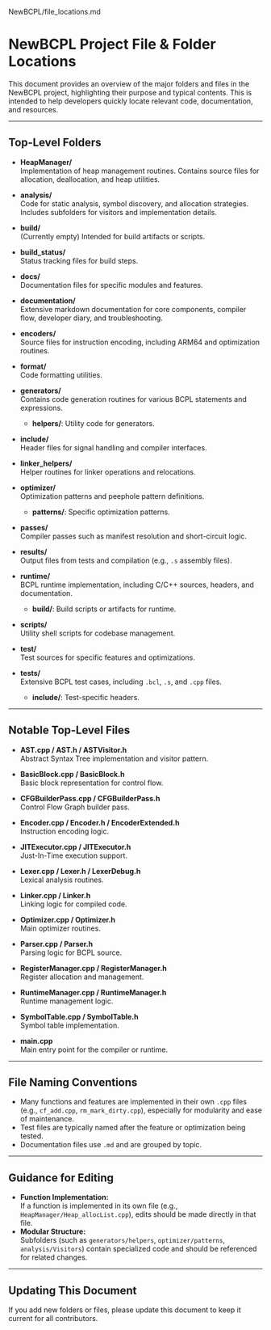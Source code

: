 NewBCPL/file_locations.md
# NewBCPL Project File & Folder Locations

This document provides an overview of the major folders and files in the NewBCPL project, highlighting their purpose and typical contents. This is intended to help developers quickly locate relevant code, documentation, and resources.

---

## Top-Level Folders

- **HeapManager/**  
  Implementation of heap management routines. Contains source files for allocation, deallocation, and heap utilities.

- **analysis/**  
  Code for static analysis, symbol discovery, and allocation strategies. Includes subfolders for visitors and implementation details.

- **build/**  
  (Currently empty) Intended for build artifacts or scripts.

- **build_status/**  
  Status tracking files for build steps.

- **docs/**  
  Documentation files for specific modules and features.

- **documentation/**  
  Extensive markdown documentation for core components, compiler flow, developer diary, and troubleshooting.

- **encoders/**  
  Source files for instruction encoding, including ARM64 and optimization routines.

- **format/**  
  Code formatting utilities.

- **generators/**  
  Contains code generation routines for various BCPL statements and expressions.  
  - **helpers/**: Utility code for generators.

- **include/**  
  Header files for signal handling and compiler interfaces.

- **linker_helpers/**  
  Helper routines for linker operations and relocations.

- **optimizer/**  
  Optimization patterns and peephole pattern definitions.  
  - **patterns/**: Specific optimization patterns.

- **passes/**  
  Compiler passes such as manifest resolution and short-circuit logic.

- **results/**  
  Output files from tests and compilation (e.g., `.s` assembly files).

- **runtime/**  
  BCPL runtime implementation, including C/C++ sources, headers, and documentation.  
  - **build/**: Build scripts or artifacts for runtime.

- **scripts/**  
  Utility shell scripts for codebase management.

- **test/**  
  Test sources for specific features and optimizations.

- **tests/**  
  Extensive BCPL test cases, including `.bcl`, `.s`, and `.cpp` files.  
  - **include/**: Test-specific headers.

---

## Notable Top-Level Files

- **AST.cpp / AST.h / ASTVisitor.h**  
  Abstract Syntax Tree implementation and visitor pattern.

- **BasicBlock.cpp / BasicBlock.h**  
  Basic block representation for control flow.

- **CFGBuilderPass.cpp / CFGBuilderPass.h**  
  Control Flow Graph builder pass.

- **Encoder.cpp / Encoder.h / EncoderExtended.h**  
  Instruction encoding logic.

- **JITExecutor.cpp / JITExecutor.h**  
  Just-In-Time execution support.

- **Lexer.cpp / Lexer.h / LexerDebug.h**  
  Lexical analysis routines.

- **Linker.cpp / Linker.h**  
  Linking logic for compiled code.

- **Optimizer.cpp / Optimizer.h**  
  Main optimizer routines.

- **Parser.cpp / Parser.h**  
  Parsing logic for BCPL source.

- **RegisterManager.cpp / RegisterManager.h**  
  Register allocation and management.

- **RuntimeManager.cpp / RuntimeManager.h**  
  Runtime management logic.

- **SymbolTable.cpp / SymbolTable.h**  
  Symbol table implementation.

- **main.cpp**  
  Main entry point for the compiler or runtime.

---

## File Naming Conventions

- Many functions and features are implemented in their own `.cpp` files (e.g., `cf_add.cpp`, `rm_mark_dirty.cpp`), especially for modularity and ease of maintenance.
- Test files are typically named after the feature or optimization being tested.
- Documentation files use `.md` and are grouped by topic.

---

## Guidance for Editing

- **Function Implementation:**  
  If a function is implemented in its own file (e.g., `HeapManager/Heap_allocList.cpp`), edits should be made directly in that file.
- **Modular Structure:**  
  Subfolders (such as `generators/helpers`, `optimizer/patterns`, `analysis/Visitors`) contain specialized code and should be referenced for related changes.

---

## Updating This Document

If you add new folders or files, please update this document to keep it current for all contributors.
